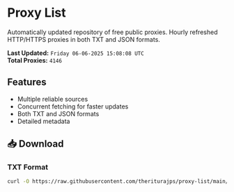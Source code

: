 # Proxy List

Automatically updated repository of free public proxies. Hourly refreshed HTTP/HTTPS proxies in both TXT and JSON formats.

**Last Updated:** `Friday 06-06-2025 15:08:08 UTC`  
**Total Proxies:** `4146`

## Features
- Multiple reliable sources
- Concurrent fetching for faster updates
- Both TXT and JSON formats
- Detailed metadata

## 📥 Download

### TXT Format
```bash
curl -O https://raw.githubusercontent.com/theriturajps/proxy-list/main/proxies.txt